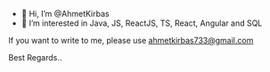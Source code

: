 - 👋 Hi, I’m @AhmetKirbas
- 👀 I’m interested in Java, JS, ReactJS, TS, React, Angular and SQL

If you want to write to me, please use ahmetkirbas733@gmail.com

Best Regards..
